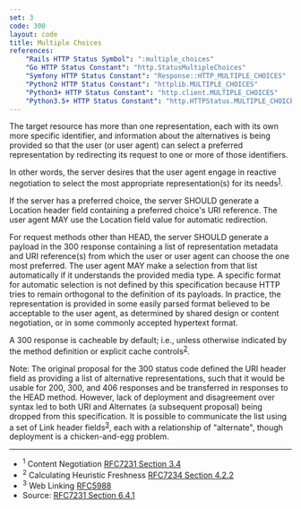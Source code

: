 ```yaml
---
set: 3
code: 300
layout: code
title: Multiple Choices
references:
    "Rails HTTP Status Symbol": ":multiple_choices"
    "Go HTTP Status Constant": "http.StatusMultipleChoices"
    "Symfony HTTP Status Constant": "Response::HTTP_MULTIPLE_CHOICES"
    "Python2 HTTP Status Constant": "httplib.MULTIPLE_CHOICES"
    "Python3+ HTTP Status Constant": "http.client.MULTIPLE_CHOICES"
    "Python3.5+ HTTP Status Constant": "http.HTTPStatus.MULTIPLE_CHOICES"
---
```


The target resource has more than one representation, each with its own
more specific identifier, and information about the alternatives is
being provided so that the user (or user agent) can select a preferred
representation by redirecting its request to one or more of those
identifiers.

In other words, the server desires that the user agent engage in
reactive negotiation to select the most appropriate representation(s)
for its needs<sup>[1](#ref-1)</sup>.

If the server has a preferred choice, the server SHOULD generate a
Location header field containing a preferred choice's URI reference. The
user agent MAY use the Location field value for automatic redirection.

For request methods other than HEAD, the server SHOULD generate a
payload in the 300 response containing a list of representation metadata
and URI reference(s) from which the user or user agent can choose the
one most preferred. The user agent MAY make a selection from that list
automatically if it understands the provided media type. A specific
format for automatic selection is not defined by this specification
because HTTP tries to remain orthogonal to the definition of its
payloads. In practice, the representation is provided in some easily
parsed format believed to be acceptable to the user agent, as determined
by shared design or content negotiation, or in some commonly accepted
hypertext format.

A 300 response is cacheable by default; i.e., unless otherwise indicated
by the method definition or explicit cache
controls<sup>[2](#ref-2)</sup>.

Note: The original proposal for the 300 status code defined the URI
header field as providing a list of alternative representations, such
that it would be usable for 200, 300, and 406 responses and be
transferred in responses to the HEAD method. However, lack of deployment
and disagreement over syntax led to both URI and Alternates (a
subsequent proposal) being dropped from this specification. It is
possible to communicate the list using a set of Link header
fields<sup>[3](#ref-3)</sup>, each with a relationship of "alternate",
though deployment is a chicken-and-egg problem.

---

* <span id="ref-1"><sup>1</sup> Content Negotiation
[RFC7231 Section 3.4][2]</span>
* <span id="ref-2"><sup>2</sup> Calculating Heuristic Freshness
[RFC7234 Section 4.2.2][3]</span>
* <span id="ref-3"><sup>3</sup> Web Linking [RFC5988][4]</span>
* Source: [RFC7231 Section 6.4.1][1]

[1]: <http://tools.ietf.org/html/rfc7231#section-6.4.1>
[2]: <http://tools.ietf.org/html/rfc7231#section-3.4>
[3]: <http://tools.ietf.org/html/rfc7234#section-4.2.2>
[4]: <http://tools.ietf.org/html/rfc5988>
